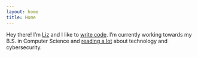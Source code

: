 ```yaml
---
layout: home
title: Home
---
```

Hey there! I’m [Liz](/about) and I like to [write code](/portfolio). I’m currently working towards my B.S. in Computer Science and [reading a lot](/reading-list) about technology and cybersecurity.